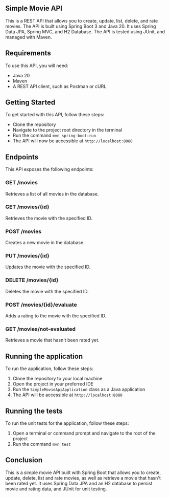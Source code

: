 ## Simple Movie API
This is a REST API that allows you to create, update, list, delete, and rate movies. The API is built using Spring Boot 3 and Java 20. It uses Spring Data JPA, Spring MVC, and H2 Database. The API is tested using JUnit, and managed with Maven.

## Requirements
To use this API, you will need:

- Java 20
- Maven
- A REST API client, such as Postman or cURL

## Getting Started
To get started with this API, follow these steps:

- Clone the repository
- Navigate to the project root directory in the terminal
- Run the command `mvn spring-boot:run`
- The API will now be accessible at `http://localhost:8080`

## Endpoints

This API exposes the following endpoints:

### GET /movies
Retrieves a list of all movies in the database.
### GET /movies/{id}
Retrieves the movie with the specified ID.
### POST /movies
Creates a new movie in the database.
### PUT /movies/{id}
Updates the movie with the specified ID.
### DELETE /movies/{id}
Deletes the movie with the specified ID.
### POST /movies/{id}/evaluate
Adds a rating to the movie with the specified ID.
### GET /movies/not-evaluated
Retrieves a movie that hasn't been rated yet.

## Running the application

To run the application, follow these steps:

1. Clone the repository to your local machine
2. Open the project in your preferred IDE
3. Run the `SimpleMovieApiApplication` class as a Java application
4. The API will be accessible at `http://localhost:8080`

## Running the tests

To run the unit tests for the application, follow these steps:

1. Open a terminal or command prompt and navigate to the root of the project
2. Run the command `mvn test`

## Conclusion

This is a simple movie API built with Spring Boot that allows you to create, update, delete, list and rate movies, as well as retrieve a movie that hasn't been rated yet. It uses Spring Data JPA and an H2 database to persist movie and rating data, and JUnit for unit testing.
